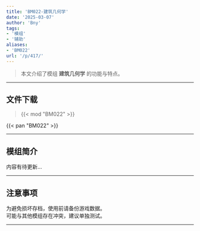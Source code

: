 ```yaml
---
title: 'BM022-建筑几何学'
date: '2025-03-07'
author: 'Bny'
tags:
- '模组'
- '辅助'
aliases:
- 'BM022'
url: '/p/417/'
---
```


> 本文介绍了模组 **建筑几何学** 的功能与特点。

---

## 文件下载  

> {{< mod "BM022" >}}  

{{< pan "BM022" >}}  

---

## 模组简介

>  
内容有待更新...  

---

## 注意事项

>  
为避免损坏存档，使用前请备份游戏数据。  
可能与其他模组存在冲突，建议单独测试。  

---

